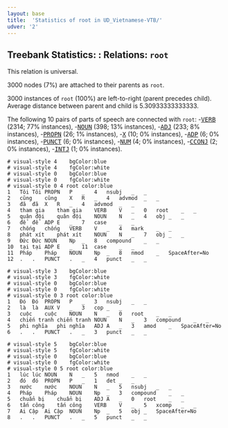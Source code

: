 ```yaml
---
layout: base
title:  'Statistics of root in UD_Vietnamese-VTB/'
udver: '2'
---
```


## Treebank Statistics: : Relations: `root`

This relation is universal.

3000 nodes (7%) are attached to their parents as `root`.

3000 instances of `root` (100%) are left-to-right (parent precedes child).
Average distance between parent and child is 5.30933333333333.

The following 10 pairs of parts of speech are connected with `root`: -<tt><a href="vi_vtb-pos-VERB.html">VERB</a></tt> (2314; 77% instances), -<tt><a href="vi_vtb-pos-NOUN.html">NOUN</a></tt> (398; 13% instances), -<tt><a href="vi_vtb-pos-ADJ.html">ADJ</a></tt> (233; 8% instances), -<tt><a href="vi_vtb-pos-PROPN.html">PROPN</a></tt> (26; 1% instances), -<tt><a href="vi_vtb-pos-X.html">X</a></tt> (10; 0% instances), -<tt><a href="vi_vtb-pos-ADP.html">ADP</a></tt> (6; 0% instances), -<tt><a href="vi_vtb-pos-PUNCT.html">PUNCT</a></tt> (6; 0% instances), -<tt><a href="vi_vtb-pos-NUM.html">NUM</a></tt> (4; 0% instances), -<tt><a href="vi_vtb-pos-CCONJ.html">CCONJ</a></tt> (2; 0% instances), -<tt><a href="vi_vtb-pos-INTJ.html">INTJ</a></tt> (1; 0% instances).


~~~ conllu
# visual-style 4	bgColor:blue
# visual-style 4	fgColor:white
# visual-style 0	bgColor:blue
# visual-style 0	fgColor:white
# visual-style 0 4 root	color:blue
1	Tôi	Tôi	PROPN	P	_	4	nsubj	_	_
2	cũng	cũng	X	R	_	4	advmod	_	_
3	đã	đã	X	R	_	4	advmod	_	_
4	tham gia	tham gia	VERB	V	_	0	root	_	_
5	quân đội	quân đội	NOUN	N	_	4	obj	_	_
6	để	để	ADP	E	_	7	case	_	_
7	chống	chống	VERB	V	_	4	mark	_	_
8	phát xít	phát xít	NOUN	N	_	7	obj	_	_
9	Đức	Đức	NOUN	Np	_	8	compound	_	_
10	tại	tại	ADP	E	_	11	case	_	_
11	Pháp	Pháp	NOUN	Np	_	8	nmod	_	SpaceAfter=No
12	.	.	PUNCT	.	_	4	punct	_	_

~~~


~~~ conllu
# visual-style 3	bgColor:blue
# visual-style 3	fgColor:white
# visual-style 0	bgColor:blue
# visual-style 0	fgColor:white
# visual-style 0 3 root	color:blue
1	Đó	Đó	PROPN	P	_	3	nsubj	_	_
2	là	là	AUX	V	_	3	cop	_	_
3	cuộc	cuộc	NOUN	N	_	0	root	_	_
4	chiến tranh	chiến tranh	NOUN	N	_	3	compound	_	_
5	phi nghĩa	phi nghĩa	ADJ	A	_	3	amod	_	SpaceAfter=No
6	.	.	PUNCT	.	_	3	punct	_	_

~~~


~~~ conllu
# visual-style 5	bgColor:blue
# visual-style 5	fgColor:white
# visual-style 0	bgColor:blue
# visual-style 0	fgColor:white
# visual-style 0 5 root	color:blue
1	lúc	lúc	NOUN	N	_	5	nmod	_	_
2	đó	đó	PROPN	P	_	1	det	_	_
3	nước	nước	NOUN	N	_	5	nsubj	_	_
4	Pháp	Pháp	NOUN	Np	_	3	compound	_	_
5	chuẩn bị	chuẩn bị	ADJ	A	_	0	root	_	_
6	tấn công	tấn công	VERB	V	_	5	xcomp	_	_
7	Ai Cập	Ai Cập	NOUN	Np	_	5	obj	_	SpaceAfter=No
8	.	.	PUNCT	.	_	5	punct	_	_

~~~


